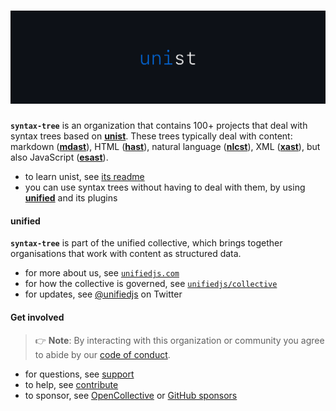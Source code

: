 # [![syntax-tree][logo]][org]

**`syntax-tree`** is an organization that contains 100+ projects that deal with
syntax trees based on **[unist][]**.
These trees typically deal with content: markdown (**[mdast][]**), HTML
(**[hast][]**), natural language (**[nlcst][]**), XML (**[xast][]**), but also
JavaScript (**[esast][]**).

* to learn unist, see [its readme][unist]
* you can use syntax trees without having to deal with them, by using
  **[unified][]** and its plugins

#### unified

**`syntax-tree`** is part of the unified collective, which brings together
organisations that work with content as structured data.

* for more about us, see [`unifiedjs.com`][site]
* for how the collective is governed, see [`unifiedjs/collective`][collective]
* for updates, see [@unifiedjs][twitter] on Twitter

#### Get involved

> 👉 **Note**: By interacting with this organization or community you agree to
> abide by our [code of conduct][coc].

* for questions, see [support][]
* to help, see [contribute][]
* to sponsor, see [OpenCollective][oc] or [GitHub sponsors][ghs]

[logo]: https://raw.githubusercontent.com/syntax-tree/unist/367da2e/logo.svg?sanitize=true

[org]: https://github.com/syntax-tree

[unist]: https://github.com/syntax-tree/unist

[mdast]: https://github.com/syntax-tree/mdast

[hast]: https://github.com/syntax-tree/hast

[nlcst]: https://github.com/syntax-tree/nlcst

[xast]: https://github.com/syntax-tree/xast

[esast]: https://github.com/syntax-tree/esast

[unified]: https://github.com/unifiedjs/unified

[site]: https://unifiedjs.com

[twitter]: https://twitter.com/unifiedjs

[collective]: https://github.com/unifiedjs/collective

[coc]: https://github.com/syntax-tree/.github/blob/main/code-of-conduct.md

[support]: https://github.com/syntax-tree/.github/blob/main/support.md

[contribute]: https://github.com/syntax-tree/.github/blob/main/contributing.md

[oc]: https://opencollective.com/unified

[ghs]: https://github.com/sponsors/unifiedjs
